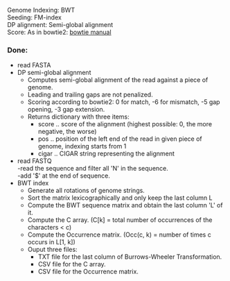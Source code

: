 Genome Indexing: BWT  
Seeding: FM-index  
DP alignment: Semi-global alignment  
Score: As in bowtie2: [bowtie manual](http://bowtie-bio.sourceforge.net/bowtie2/manual.shtml#end-to-end-alignment-score-example)  


### Done:
- read FASTA
- DP semi-global alignment
    - Computes semi-global alignment of the read against a piece of genome. 
    - Leading and trailing gaps are not penalized. 
    - Scoring according to bowtie2: 0 for match, -6 for mismatch, -5 gap opening, -3 gap extension. 
    - Returns dictionary with three items:
	    - score .. score of the alignment (highest possible: 0, the more negative, the worse)
	    - pos .. position of the left end of the read in given piece of genome, indexing starts from 1
	    - cigar .. CIGAR string representing the alignment
- read FASTQ  
    -read the sequence and filter all 'N' in the sequence.  
    -add '$' at the end of sequence.
- BWT index
    - Generate all rotations of genome strings.
    - Sort the matrix lexicographically and only keep the last column L
    - Compute the BWT sequence matrix and obtain the last column 'L' of it.
    - Compute the C array. (C[k] = total number of occurrences of the characters < c)
    - Compute the Occurrence matrix. (Occ(c, k) = number of times c occurs in L[1, k])
    - Ouput three files:
        - TXT file for the last column of Burrows-Wheeler Transformation.
        - CSV file for the C array.
        - CSV file for the Occurrence matrix.